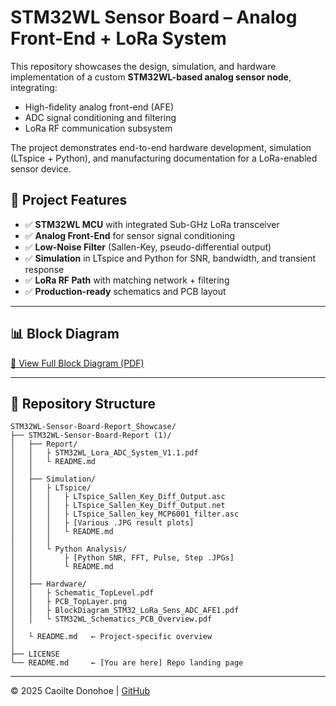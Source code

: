 # STM32WL Sensor Board – Analog Front-End + LoRa System

This repository showcases the design, simulation, and hardware implementation of a custom **STM32WL-based analog sensor node**, integrating:
- High-fidelity analog front-end (AFE)
- ADC signal conditioning and filtering
- LoRa RF communication subsystem

The project demonstrates end-to-end hardware development, simulation (LTspice + Python), and manufacturing documentation for a LoRa-enabled sensor device.

## 🔧 Project Features

- ✅ **STM32WL MCU** with integrated Sub-GHz LoRa transceiver
- ✅ **Analog Front-End** for sensor signal conditioning
- ✅ **Low-Noise Filter** (Sallen-Key, pseudo-differential output)
- ✅ **Simulation** in LTspice and Python for SNR, bandwidth, and transient response
- ✅ **LoRa RF Path** with matching network + filtering
- ✅ **Production-ready** schematics and PCB layout

---

## 📊 Block Diagram

[📂 View Full Block Diagram (PDF)](https://github.com/CDonohoe-Designs/STM32WL-Sensor-Board-Report_Showcase/blob/main/STM32WL-Sensor-Board-Report%20(1)/Hardware/BlockDiagram_STM32_LoRa_Sens_ADC_AFE1.pdf)

---

## 📁 Repository Structure

```
STM32WL-Sensor-Board-Report_Showcase/
├── STM32WL-Sensor-Board-Report (1)/
│   ├── Report/
│   │   ├ STM32WL_Lora_ADC_System_V1.1.pdf
│   │   └ README.md
│   │
│   ├── Simulation/
│   │   ├ LTspice/
│   │   │   ├ LTspice_Sallen_Key_Diff_Output.asc
│   │   │   ├ LTspice_Sallen_Key_Diff_Output.net
│   │   │   ├ LTspice_Sallen_key_MCP6001_filter.asc
│   │   │   ├ [Various .JPG result plots]
│   │   │   └ README.md
│   │   │
│   │   └ Python Analysis/
│   │       ├ [Python SNR, FFT, Pulse, Step .JPGs]
│   │       └ README.md
│   │
│   ├── Hardware/
│   │   ├ Schematic_TopLevel.pdf
│   │   ├ PCB_TopLayer.png
│   │   ├ BlockDiagram_STM32_LoRa_Sens_ADC_AFE1.pdf
│   │   └ STM32WL_Schematics_PCB_Overview.pdf
│
│   └ README.md   ← Project-specific overview
│
├── LICENSE
└── README.md     ← [You are here] Repo landing page
```

---

© 2025 Caoilte Donohoe | [GitHub](https://github.com/CDonohoe-Designs)